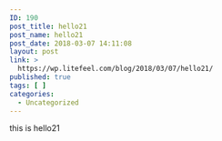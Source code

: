 ```yaml
---
ID: 190
post_title: hello21
post_name: hello21
post_date: 2018-03-07 14:11:08
layout: post
link: >
  https://wp.litefeel.com/blog/2018/03/07/hello21/
published: true
tags: [ ]
categories:
  - Uncategorized
---
```

this is hello21

